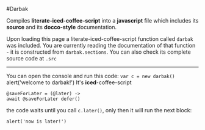 #Darbak

Compiles **literate-iced-coffee-script** into a **javascript** file which includes its **source** and its **docco-style** documentation.

Upon loading this page a literate-iced-coffee-script function called `darbak` was included. You are currently reading the documentation of that function - it is constructed from `darbak.sections`. You can also check its complete source code at `.src`

---

You can open the console and run this code: `var c = new darbak()`
	alert('welcome to darbak!')
It's **iced**-coffee-script

	@saveForLater = (@later) -> 
	await @saveForLater defer()

the code waits until you call `c.later()`, only then it will run the next block:

	alert('now is later!')
	
	